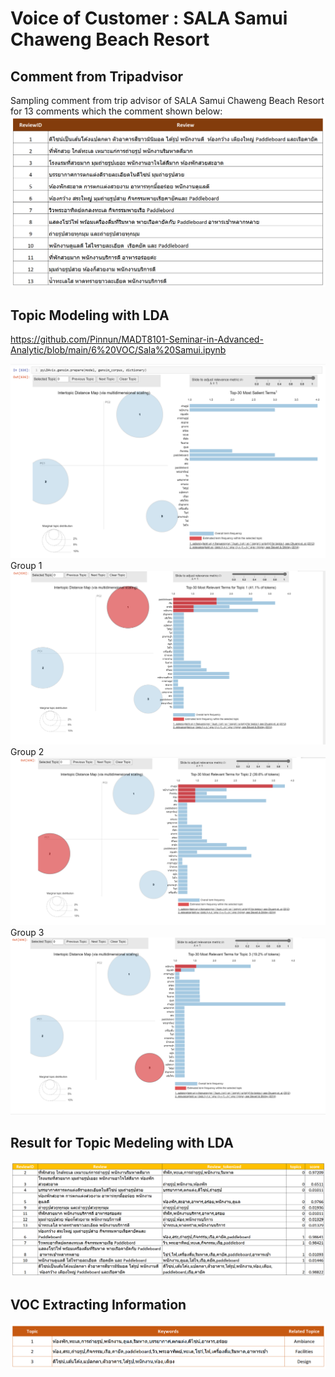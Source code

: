 # Voice of Customer : SALA Samui Chaweng Beach Resort     
## Comment from Tripadvisor     
Sampling comment from trip advisor of SALA Samui Chaweng Beach Resort for 13 comments which the comment shown below:    
![CDP Flow](https://github.com/Pinnun/MADT8101-Seminar-in-Advanced-Analytic/blob/e3b4a877ba72d2068dcdccbbaede0d8a602d2afb/6%20VOC/TripadvirsorReview1.png)
## Topic Modeling with LDA     
https://github.com/Pinnun/MADT8101-Seminar-in-Advanced-Analytic/blob/main/6%20VOC/Sala%20Samui.ipynb

![CDP Flow](https://github.com/Pinnun/MADT8101-Seminar-in-Advanced-Analytic/blob/6c8fe6fc65de89b97d1c4b8f6fc936f6a09827ef/6%20VOC/PCA%20Result.png)
Group 1
![CDP Flow](https://github.com/Pinnun/MADT8101-Seminar-in-Advanced-Analytic/blob/12ea0139fcb2ceaf74ec85f48c05412651534ad1/6%20VOC/Group1.png)
Group 2
![CDP Flow](https://github.com/Pinnun/MADT8101-Seminar-in-Advanced-Analytic/blob/12ea0139fcb2ceaf74ec85f48c05412651534ad1/6%20VOC/Group2.png)
Group 3
![CDP Flow](https://github.com/Pinnun/MADT8101-Seminar-in-Advanced-Analytic/blob/12ea0139fcb2ceaf74ec85f48c05412651534ad1/6%20VOC/Group3.png)

## Result for Topic Medeling with LDA     
![CDP Flow](https://github.com/Pinnun/MADT8101-Seminar-in-Advanced-Analytic/blob/0b0eae8da0f99f9f2b99c308f9970c22ca919b1b/6%20VOC/Result1.png)
##  VOC Extracting Information     
![CDP Flow](https://github.com/Pinnun/MADT8101-Seminar-in-Advanced-Analytic/blob/61da905945580e7edea4e76d54874d003c111971/6%20VOC/Extracting%20Information.png)
